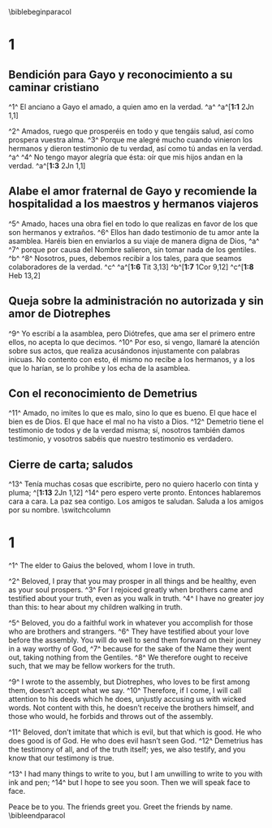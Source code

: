 \biblebeginparacol

# 1
## Bendición para Gayo y reconocimiento a su caminar cristiano
^1^ El anciano a Gayo el amado, a quien amo en la verdad. ^a^
^a^[**1:1** 2Jn 1,1]

^2^ Amados, ruego que prosperéis en todo y que tengáis salud, así como prospera vuestra alma. ^3^ Porque me alegré mucho cuando vinieron los hermanos y dieron testimonio de tu verdad, así como tú andas en la verdad. ^a^ ^4^ No tengo mayor alegría que ésta: oír que mis hijos andan en la verdad.
^a^[**1:3** 2Jn 1,1]

## Alabe el amor fraternal de Gayo y recomiende la hospitalidad a los maestros y hermanos viajeros
^5^ Amado, haces una obra fiel en todo lo que realizas en favor de los que son hermanos y extraños. ^6^ Ellos han dado testimonio de tu amor ante la asamblea. Haréis bien en enviarlos a su viaje de manera digna de Dios, ^a^ ^7^ porque por causa del Nombre salieron, sin tomar nada de los gentiles. ^b^ ^8^ Nosotros, pues, debemos recibir a los tales, para que seamos colaboradores de la verdad. ^c^
^a^[**1:6** Tit 3,13] ^b^[**1:7** 1Cor 9,12] ^c^[**1:8** Heb 13,2]

## Queja sobre la administración no autorizada y sin amor de Diotrephes
^9^ Yo escribí a la asamblea, pero Diótrefes, que ama ser el primero entre ellos, no acepta lo que decimos. ^10^ Por eso, si vengo, llamaré la atención sobre sus actos, que realiza acusándonos injustamente con palabras inicuas. No contento con esto, él mismo no recibe a los hermanos, y a los que lo harían, se lo prohíbe y los echa de la asamblea.

## Con el reconocimiento de Demetrius
^11^ Amado, no imites lo que es malo, sino lo que es bueno. El que hace el bien es de Dios. El que hace el mal no ha visto a Dios. ^12^ Demetrio tiene el testimonio de todos y de la verdad misma; sí, nosotros también damos testimonio, y vosotros sabéis que nuestro testimonio es verdadero.

## Cierre de carta; saludos
^13^ Tenía muchas cosas que escribirte, pero no quiero hacerlo con tinta y pluma; ^[**1:13** 2Jn 1,12] ^14^ pero espero verte pronto. Entonces hablaremos cara a cara. La paz sea contigo. Los amigos te saludan. Saluda a los amigos por su nombre.
\switchcolumn

# 1
^1^ The elder to Gaius the beloved, whom I love in truth. 

^2^ Beloved, I pray that you may prosper in all things and be healthy, even as your soul prospers. ^3^ For I rejoiced greatly when brothers came and testified about your truth, even as you walk in truth. ^4^ I have no greater joy than this: to hear about my children walking in truth. 

^5^ Beloved, you do a faithful work in whatever you accomplish for those who are brothers and strangers. ^6^ They have testified about your love before the assembly. You will do well to send them forward on their journey in a way worthy of God, ^7^ because for the sake of the Name they went out, taking nothing from the Gentiles. ^8^ We therefore ought to receive such, that we may be fellow workers for the truth. 

^9^ I wrote to the assembly, but Diotrephes, who loves to be first among them, doesn’t accept what we say. ^10^ Therefore, if I come, I will call attention to his deeds which he does, unjustly accusing us with wicked words. Not content with this, he doesn’t receive the brothers himself, and those who would, he forbids and throws out of the assembly. 

^11^ Beloved, don’t imitate that which is evil, but that which is good. He who does good is of God. He who does evil hasn’t seen God. ^12^ Demetrius has the testimony of all, and of the truth itself; yes, we also testify, and you know that our testimony is true. 

^13^ I had many things to write to you, but I am unwilling to write to you with ink and pen; ^14^ but I hope to see you soon. Then we will speak face to face. 

Peace be to you. The friends greet you. Greet the friends by name.
\bibleendparacol
